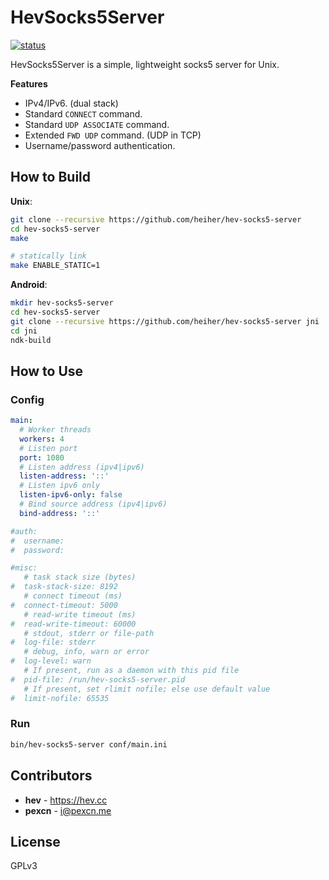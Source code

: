 # HevSocks5Server

[![status](https://gitlab.com/hev/hev-socks5-server/badges/master/pipeline.svg)](https://gitlab.com/hev/hev-socks5-server/commits/master)

HevSocks5Server is a simple, lightweight socks5 server for Unix.

**Features**
* IPv4/IPv6. (dual stack)
* Standard `CONNECT` command.
* Standard `UDP ASSOCIATE` command.
* Extended `FWD UDP` command. (UDP in TCP)
* Username/password authentication.

## How to Build

**Unix**:
```bash
git clone --recursive https://github.com/heiher/hev-socks5-server
cd hev-socks5-server
make

# statically link
make ENABLE_STATIC=1
```

**Android**:
```bash
mkdir hev-socks5-server
cd hev-socks5-server
git clone --recursive https://github.com/heiher/hev-socks5-server jni
cd jni
ndk-build
```

## How to Use

### Config

```yaml
main:
  # Worker threads
  workers: 4
  # Listen port
  port: 1080
  # Listen address (ipv4|ipv6)
  listen-address: '::'
  # Listen ipv6 only
  listen-ipv6-only: false
  # Bind source address (ipv4|ipv6)
  bind-address: '::'

#auth:
#  username:
#  password:

#misc:
   # task stack size (bytes)
#  task-stack-size: 8192
   # connect timeout (ms)
#  connect-timeout: 5000
   # read-write timeout (ms)
#  read-write-timeout: 60000
   # stdout, stderr or file-path
#  log-file: stderr
   # debug, info, warn or error
#  log-level: warn
   # If present, run as a daemon with this pid file
#  pid-file: /run/hev-socks5-server.pid
   # If present, set rlimit nofile; else use default value
#  limit-nofile: 65535
```

### Run

```bash
bin/hev-socks5-server conf/main.ini
```

## Contributors
* **hev** - https://hev.cc
* **pexcn** - <i@pexcn.me>

## License
GPLv3
